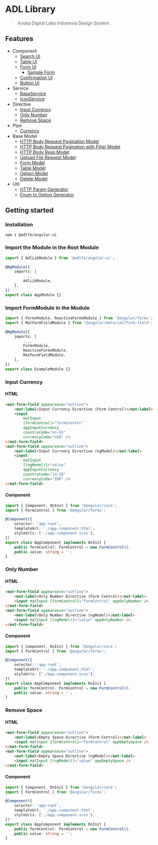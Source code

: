 # ADL Library

> Axiata Digital Labs Indonesia Design System.

## Features

- Component
  - [Search UI](https://github.com/abudygold/Angular-UI?tab=readme-ov-file#search-ui-component)
  - [Table UI](https://github.com/abudygold/Angular-UI/blob/main/README-TABLE.md)
  - [Form UI](https://github.com/abudygold/Angular-UI/blob/main/README-FORM.md#input-text-dropdown-checkbox-and-radio-button)
    - [Sample Form](https://github.com/abudygold/Angular-UI/blob/main/README-FORM.md#form-ui-component-sample-form)
  - [Confirmation UI](https://github.com/abudygold/Angular-UI/blob/main/README-CONFIRMATION.md)
  - [Button UI](https://github.com/abudygold/Angular-UI?tab=readme-ov-file#button-ui-component)
- Service
  - [BaseService](https://github.com/abudygold/Angular-UI/blob/main/README-SERVICE.md#base-service)
  - [IconService](https://github.com/abudygold/Angular-UI/blob/main/README-SERVICE.md#icon-service)
- Directive
  - [Input Currency](https://github.com/abudygold/Angular-UI/blob/main/README-DIRECTIVE.md#input-currency)
  - [Only Number](https://github.com/abudygold/Angular-UI/blob/main/README-DIRECTIVE.md#only-number)
  - [Remove Space](https://github.com/abudygold/Angular-UI/blob/main/README-DIRECTIVE.md#remove-space)
- Pipe
  - [Currency](https://github.com/abudygold/Angular-UI?tab=readme-ov-file#currency)
- Base Model
  - [HTTP Body Request Pagination Model](https://github.com/abudygold/Angular-UI/blob/main/README-MODEL.md#http-body-request-pagination-model)
  - [HTTP Body Request Pagination with Filter Model](https://github.com/abudygold/Angular-UI/blob/main/README-MODEL.md#http-body-request-pagination-with-filter-model)
  - [HTTP Body Resp Model](https://github.com/abudygold/Angular-UI/blob/main/README-MODEL.md#http-body-resp-model)
  - [Upload File Request Model](https://github.com/abudygold/Angular-UI/blob/main/README-MODEL.md#upload-file-request-model)
  - [Form Model](https://github.com/abudygold/Angular-UI/blob/main/README-MODEL.md#form-model)
  - [Table Model](https://github.com/abudygold/Angular-UI/blob/main/README-MODEL.md#table-model)
  - [Option Model](https://github.com/abudygold/Angular-UI/blob/main/README-MODEL.md#option-model)
  - [Delete Model](https://github.com/abudygold/Angular-UI/blob/main/README-MODEL.md#delete-model)
- Util
  - [HTTP Param Generator](https://github.com/abudygold/Angular-UI/blob/main/README-UTIL.md#http-param-generator)
  - [Enum to Option Generator](https://github.com/abudygold/Angular-UI/blob/main/README-UTIL.md#enum-to-option-generator)

## Getting started

### Installation

```shell
npm i @adlfe/angular-ui
```

### Import the Module in the Root Module

```typescript
import { AdlLibModule } from '@adlfe/angular-ui';

@NgModule({
	imports: [
		...,
		AdlLibModule,
	],
})
export class AppModule {}
```

### Import FormModule in the Module

```typescript
import { FormsModule, ReactiveFormsModule } from '@angular/forms';
import { MatFormFieldModule } from '@angular/material/form-field';

@NgModule({
	imports: [
		...,
		FormsModule,
		ReactiveFormsModule,
		MatFormFieldModule,
	],
})
export class ExampleModule {}
```

### Input Currency

#### HTML

```html
<mat-form-field appearance="outline">
	<mat-label>Input Currency Directive (Form Control)</mat-label>
	<input
		matInput
		[formControl]="formControl"
		appInputCurrency
		countryCode="en-US"
		currencyCode="USD" />
</mat-form-field>
<mat-form-field appearance="outline">
	<mat-label>Input Currency Directive (ngModel)</mat-label>
	<input
		matInput
		[(ngModel)]="value"
		appInputCurrency
		countryCode="id-ID"
		currencyCode="IDR" />
</mat-form-field>
```

#### Component

```typescript
import { Component, OnInit } from '@angular/core';
import { FormControl } from '@angular/forms';

@Component({
	selector: 'app-root',
	templateUrl: './app.component.html',
	styleUrls: ['./app.component.scss'],
})
export class AppComponent implements OnInit {
	public formControl: FormControl = new FormControl();
	public value: string = '';
}
```

### Only Number

#### HTML

```html
<mat-form-field appearance="outline">
	<mat-label>Only Number Directive (Form Control)</mat-label>
	<input matInput [formControl]="formControl" appOnlyNumber />
</mat-form-field>
<mat-form-field appearance="outline">
	<mat-label>Only Number Directive (ngModel)</mat-label>
	<input matInput [(ngModel)]="value" appOnlyNumber />
</mat-form-field>
```

#### Component

```typescript
import { Component, OnInit } from '@angular/core';
import { FormControl } from '@angular/forms';

@Component({
	selector: 'app-root',
	templateUrl: './app.component.html',
	styleUrls: ['./app.component.scss'],
})
export class AppComponent implements OnInit {
	public formControl: FormControl = new FormControl();
	public value: string = '';
}
```

### Remove Space

#### HTML

```html
<mat-form-field appearance="outline">
	<mat-label>Empty Space Directive (Form Control)</mat-label>
	<input matInput [formControl]="formControl" appEmptySpace />
</mat-form-field>
<mat-form-field appearance="outline">
	<mat-label>Empty Space Directive (ngModel)</mat-label>
	<input matInput [(ngModel)]="value" appEmptySpace />
</mat-form-field>
```

#### Component

```typescript
import { Component, OnInit } from '@angular/core';
import { FormControl } from '@angular/forms';

@Component({
	selector: 'app-root',
	templateUrl: './app.component.html',
	styleUrls: ['./app.component.scss'],
})
export class AppComponent implements OnInit {
	public formControl: FormControl = new FormControl();
	public value: string = '';
}
```
